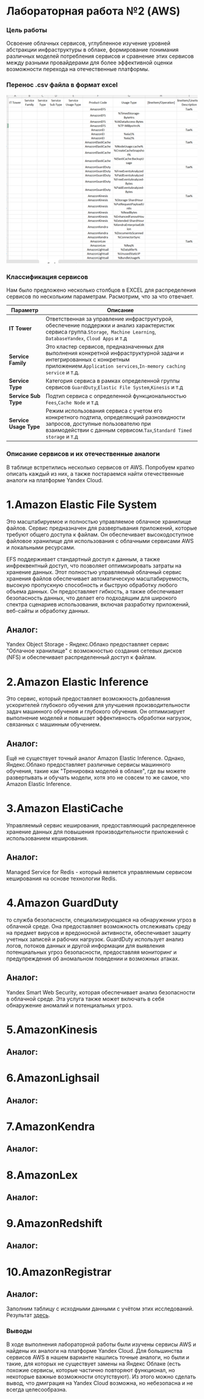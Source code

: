 # Лабораторная работа №2 (AWS)

### Цель работы


Освоение облачных сервисов, углубленное изучение уровней абстракции инфраструктуры в облаке, формирование понимания различных моделей потребления сервисов и сравнение этих сервисов между разными провайдерами для более эффективной оценки возможности перехода на отечественные платформы.



### Перенос .csv файла в формат excel

![Данные в виде таблины Excel](./Pictures/isxod.png)

### Классификация сервисов 

Нам было предложено несколько столбцов в EXCEL для распределения сервисов по нескольким параметрам. Расмотрим, что за что отвечает.

| Параметр | Описание |
| ----- | ------------ |
| **IT Tower** | Ответственная за управление инфраструктурой, обеспечение поддержки и анализ характеристик сервиса группа.`Storage`,` Machine Learning`, `DatabaseYandex`, `Cloud Apps` и т.д |
| **Service Family** | Это кластер сервисов, предназначенных для выполнения конкретной инфраструктурной задачи и интегрированных с конкретным приложением.`Application services`,`In-memory caching service` и т.д. |
| **Service Type** | Категория сервиса в рамках определенной группы сервисов `GuardDuty`,`Elastic File System`,`Kinesis` и т.д |
| **Service Sub Type** |Подтип сервиса с определенной функциональностью `Fees`,`Cache Node` и т.д  |
| **Service Usage Type** | Режим использования сервиса с учетом его конкретного подтипа, определяющий разновидности запросов, доступные пользователю при взаимодействии с данным сервисом.`Tax`,`Standard Timed storage` и т.д  |

### Описание сервисов и их отечественные аналоги

В таблице встретились несколько сервисов от AWS. Попробуем кратко описать каждый из них, а также постараемся найти отечественные аналоги на платформе Yandex Cloud.

# 1.Amazon Elastic File System
Это масштабируемое и полностью управляемое облачное хранилище файлов. Сервис предназначен для развертывания приложений, которые требуют общего доступа к файлам. Он обеспечивает высокодоступное файловое хранилище для использования с облачными сервисами AWS и локальными ресурсами.

EFS поддерживает стандартный доступ к данным, а также инфреквентный доступ, что позволяет оптимизировать затраты на хранение данных. Этот полностью управляемый облачный сервис хранения файлов обеспечивает автоматическую масштабируемость, высокую пропускную способность и быструю обработку любого объема данных. Он предоставляет гибкость, а также обеспечивает безопасность данных, что делает его подходящим для широкого спектра сценариев использования, включая разработку приложений, веб-сайты и обработку данных.

## Аналог:
Yandex Object Storage - Яндекс.Облако предоставляет сервис "Облачное хранилище" с возможностью создания сетевых дисков (NFS) и обеспечивает распределенный доступ к файлам. 

# 2.Amazon Elastic Inference
Это сервис, который предоставляет возможность добавления ускорителей глубокого обучения для улучшения производительности задач машинного обучения и глубокого обучения. Он оптимизирует выполнение моделей и повышает эффективность обработки нагрузок, связанных с машинным обучением.

## Аналог:
Ещё не существует точный аналог Amazon Elastic Inference. Однако, Яндекс.Облако предоставляет различные сервисы машинного обучения, такие как "Тренировка моделей в облаке", где вы можете развертывать и обучать модели, хотя это не совсем то же самое, что Amazon Elastic Inference.

# 3.Amazon ElastiCache
Управляемый сервис кеширования, предоставляющий распределенное хранение данных для повышения производительности приложений с использованием кеширования.

## Аналог:
Managed Service for Redis - который является управляемым сервисом кеширования на основе технологии Redis. 

# 4.Amazon GuardDuty
то служба безопасности, специализирующаяся на обнаружении угроз в облачной среде. Она предоставляет возможность отслеживать среду на предмет вирусов и вредоносной активности, обеспечивает защиту учетных записей и рабочих нагрузок. GuardDuty использует анализ логов, потоков данных и другой информации для выявления потенциальных угроз безопасности, предоставляя мониторинг и предупреждения об аномальном поведении и возможных атаках.

## Аналог:
Yandex Smart Web Security, которая обеспечивает анализ безопасности в облачной среде. Эта услуга также может включать в себя обнаружение аномалий и потенциальных угроз. 

# 5.AmazonKinesis

## Аналог:


# 6.AmazonLighsail

## Аналог:


# 7.AmazonKendra

## Аналог:


# 8.AmazonLex

## Аналог:


# 9.AmazonRedshift

## Аналог:


# 10.AmazonRegistrar

## Аналог:







Заполним таблицу с исходными данными с учётом этих исследований. Результат [здесь](./aws_result.csv).



### Выводы

В ходе выполнения лабораторной работы были изучены сервисы AWS и найдены их аналоги на платформе Yandex Cloud. Для большинства сервисов AWS в нашем варианте нашлись точные аналоги, но были и такие, для которых не существует замены на Яндекс Облаке (есть похожие сервисы, которые частично повторяют функционал, но некоторые важные возможности отсутствуют). Из этого можно сделать вывод, что дмиграция на Yandex Cloud возможна, но небезопасна и не всегда целесообразна.

